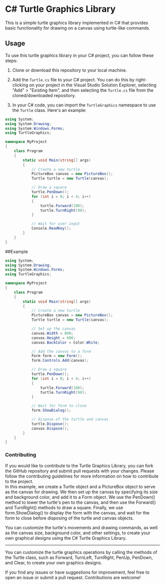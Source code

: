 # C# Turtle Graphics Library

This is a simple turtle graphics library implemented in C# that provides basic functionality for drawing on a canvas using turtle-like commands.

## Usage

To use this turtle graphics library in your C# project, you can follow these steps:

1. Clone or download this repository to your local machine.

2. Add the `Turtle.cs` file to your C# project. You can do this by right-clicking on your project in the Visual Studio Solution Explorer, selecting "Add" > "Existing Item", and then selecting the `Turtle.cs` file from the cloned/downloaded repository.

3. In your C# code, you can import the `TurtleGraphics` namespace to use the `Turtle` class. Here's an example:

```csharp
using System;
using System.Drawing;
using System.Windows.Forms;
using TurtleGraphics;

namespace MyProject
{
    class Program
    {
        static void Main(string[] args)
        {
            // Create a new turtle
            PictureBox canvas = new PictureBox();
            Turtle turtle = new Turtle(canvas);

            // Draw a square
            turtle.PenDown();
            for (int i = 0; i < 4; i++)
            {
                turtle.Forward(100);
                turtle.TurnRight(90);
            }

            // Wait for user input
            Console.ReadKey();
        }
    }
}
```
##Example

```csharp
using System;
using System.Drawing;
using System.Windows.Forms;
using TurtleGraphics;

namespace MyProject
{
    class Program
    {
        static void Main(string[] args)
        {
            // Create a new turtle
            PictureBox canvas = new PictureBox();
            Turtle turtle = new Turtle(canvas);

            // Set up the canvas
            canvas.Width = 800;
            canvas.Height = 600;
            canvas.BackColor = Color.White;

            // Add the canvas to a form
            Form form = new Form();
            form.Controls.Add(canvas);

            // Draw a square
            turtle.PenDown();
            for (int i = 0; i < 4; i++)
            {
                turtle.Forward(100);
                turtle.TurnRight(90);
            }

            // Wait for form to close
            form.ShowDialog();

            // Dispose of the turtle and canvas
            turtle.Dispose();
            canvas.Dispose();
        }
    }
}

```

### Contributing
If you would like to contribute to the Turtle Graphics Library, you can fork the GitHub repository and submit pull requests with your changes. Please follow the contributing guidelines for more information on how to contribute to the project.
<br>
In this example, we create a Turtle object and a PictureBox object to serve as the canvas for drawing. We then set up the canvas by specifying its size and background color, and add it to a Form object. We use the PenDown() method to lower the turtle's pen to the canvas, and then use the Forward() and TurnRight() methods to draw a square. Finally, we use form.ShowDialog() to display the form with the canvas, and wait for the form to close before disposing of the turtle and canvas objects.

You can customize the turtle's movements and drawing commands, as well as the canvas size, background color, and other settings, to create your own graphical designs using the C# Turtle Graphics Library.

<hr>
You can customize the turtle graphics operations by calling the methods of the Turtle class, such as Forward, TurnLeft, TurnRight, PenUp, PenDown, and Clear, to create your own graphics designs.

If you find any issues or have suggestions for improvement, feel free to open an issue or submit a pull request. Contributions are welcome!
